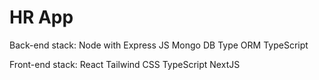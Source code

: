 # HR App

Back-end stack:
Node with Express JS
Mongo DB
Type ORM
TypeScript

Front-end stack:
React
Tailwind CSS
TypeScript
NextJS
